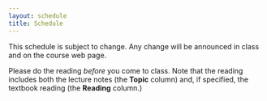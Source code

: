 ```yaml
---
layout: schedule
title: Schedule
---
```


This schedule is subject to change.  Any change will be announced in class and on the course web page.

Please do the reading <i>before</i> you come to class.  Note that the reading includes both the lecture notes (the **Topic** column) and, if specified, the textbook reading (the **Reading** column.)

<script>
	console.log("Generating calendar!");
	autogenCalendar();
	console.log("Done generating calendar!");
</script>
